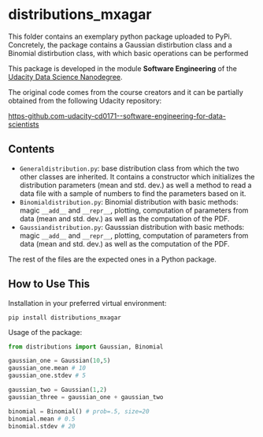 # distributions_mxagar

This folder contains an exemplary python package uploaded to PyPi. Concretely, the package contains a Gaussian distirbution class and a Binomial distirbution class, with which basic operations can be performed

This package is developed in the module **Software Engineering** of the [Udacity Data Science Nanodegree](https://www.udacity.com/course/data-scientist-nanodegree--nd025).

The original code comes from the course creators and it can be partially obtained from the following Udacity repository:

[https-github.com-udacity-cd0171--software-engineering-for-data-scientists](https://github.com/udacity/https-github.com-udacity-cd0171--software-engineering-for-data-scientists)

## Contents

- `Generaldistribution.py`: base distribution class from which the two other classes are inherited. It contains a constructor which initializes the distribution parameters (mean and std. dev.) as well a method to read a data file with a sample of numbers to find the parameters based on it.
- `Binomialdistribution.py`: Binomial distribution with basic methods: magic `__add__` and `__repr__`, plotting, computation of parameters from data (mean and std. dev.) as well as the computation of the PDF.
- `Gaussiandistribution.py`: Gausssian distribution with basic methods: magic `__add__` and `__repr__`, plotting, computation of parameters from data (mean and std. dev.) as well as the computation of the PDF.

The rest of the files are the expected ones in a Python package.

## How to Use This

Installation in your preferred virtual environment:

```
pip install distributions_mxagar
```

Usage of the package:

```python
from distributions import Gaussian, Binomial

gaussian_one = Gaussian(10,5)
gaussian_one.mean # 10
gaussian_one.stdev # 5

gaussian_two = Gaussian(1,2)
gaussian_three = gaussian_one + gaussian_two

binomial = Binomial() # prob=.5, size=20
binomial.mean # 0.5
binomial.stdev # 20

```